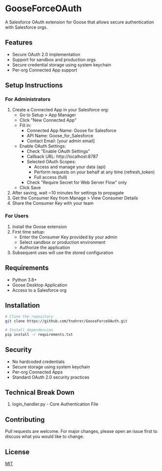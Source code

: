 # GooseForceOAuth

A Salesforce OAuth extension for Goose that allows secure authentication with Salesforce orgs.

## Features
- Secure OAuth 2.0 implementation
- Support for sandbox and production orgs
- Secure credential storage using system keychain
- Per-org Connected App support

## Setup Instructions

### For Administrators
1. Create a Connected App in your Salesforce org:
   - Go to Setup > App Manager
   - Click "New Connected App"
   - Fill in:
     - Connected App Name: Goose for Salesforce
     - API Name: Goose_for_Salesforce
     - Contact Email: [your admin email]
   - Enable OAuth Settings:
     - Check "Enable OAuth Settings"
     - Callback URL: http://localhost:8787
     - Selected OAuth Scopes:
       - Access and manage your data (api)
       - Perform requests on your behalf at any time (refresh_token)
       - Full access (full)
     - Check "Require Secret for Web Server Flow" only
   - Click Save
2. After saving, wait ~10 minutes for settings to propagate
3. Get the Consumer Key from Manage > View Consumer Details
4. Share the Consumer Key with your team

### For Users
1. Install the Goose extension
2. First time setup:
   - Enter the Consumer Key provided by your admin
   - Select sandbox or production environment
   - Authorize the application
3. Subsequent uses will use the stored configuration

## Requirements
- Python 3.8+
- Goose Desktop Application
- Access to a Salesforce org

## Installation
```bash
# Clone the repository
git clone https://github.com/tnohrer/GooseForceOAuth.git

# Install dependencies
pip install -r requirements.txt
```

## Security
- No hardcoded credentials
- Secure storage using system keychain
- Per-org Connected Apps
- Standard OAuth 2.0 security practices


## Technical Break Down
1. login_handler.py - Core Authentication File

## Contributing
Pull requests are welcome. For major changes, please open an issue first to discuss what you would like to change.

## License
[MIT](https://choosealicense.com/licenses/mit/)
